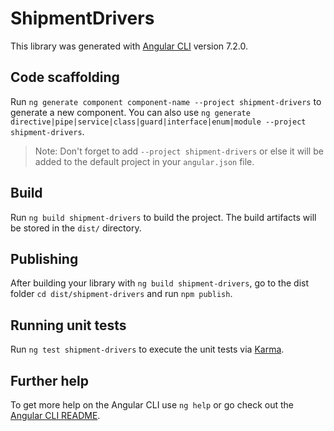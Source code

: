 # ShipmentDrivers

This library was generated with [Angular CLI](https://github.com/angular/angular-cli) version 7.2.0.

## Code scaffolding

Run `ng generate component component-name --project shipment-drivers` to generate a new component. You can also use `ng generate directive|pipe|service|class|guard|interface|enum|module --project shipment-drivers`.

> Note: Don't forget to add `--project shipment-drivers` or else it will be added to the default project in your `angular.json` file.

## Build

Run `ng build shipment-drivers` to build the project. The build artifacts will be stored in the `dist/` directory.

## Publishing

After building your library with `ng build shipment-drivers`, go to the dist folder `cd dist/shipment-drivers` and run `npm publish`.

## Running unit tests

Run `ng test shipment-drivers` to execute the unit tests via [Karma](https://karma-runner.github.io).

## Further help

To get more help on the Angular CLI use `ng help` or go check out the [Angular CLI README](https://github.com/angular/angular-cli/blob/master/README.md).
